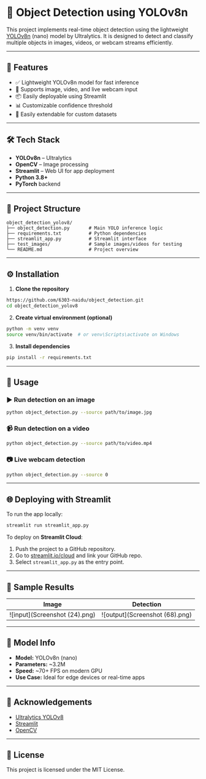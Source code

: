 # 🧠 Object Detection using YOLOv8n

This project implements real-time object detection using the lightweight [YOLOv8n](https://docs.ultralytics.com/models/yolov8) (nano) model by Ultralytics. It is designed to detect and classify multiple objects in images, videos, or webcam streams efficiently.

---

## 🚀 Features

- ✅ Lightweight YOLOv8n model for fast inference
- 📸 Supports image, video, and live webcam input
- 📦 Easily deployable using Streamlit
- 📊 Customizable confidence threshold
- 🧪 Easily extendable for custom datasets

---

## 🛠️ Tech Stack

- **YOLOv8n** – Ultralytics
- **OpenCV** – Image processing
- **Streamlit** – Web UI for app deployment
- **Python 3.8+**
- **PyTorch** backend

---

## 📂 Project Structure

```
object_detection_yolov8/
├── object_detection.py       # Main YOLO inference logic
├── requirements.txt          # Python dependencies
├── streamlit_app.py          # Streamlit interface
├── test_images/              # Sample images/videos for testing
└── README.md                 # Project overview
```

---

## ⚙️ Installation

1. **Clone the repository**  
```bash
https://github.com/6303-naidu/object_detection.git
cd object_detection_yolov8
```

2. **Create virtual environment (optional)**  
```bash
python -m venv venv
source venv/bin/activate  # or venv\Scripts\activate on Windows
```

3. **Install dependencies**  
```bash
pip install -r requirements.txt
```

---

## 📸 Usage

### ▶️ Run detection on an image

```bash
python object_detection.py --source path/to/image.jpg
```

### 📹 Run detection on a video

```bash
python object_detection.py --source path/to/video.mp4
```

### 📷 Live webcam detection

```bash
python object_detection.py --source 0
```

---

## 🌐 Deploying with Streamlit

To run the app locally:

```bash
streamlit run streamlit_app.py
```

To deploy on **Streamlit Cloud**:

1. Push the project to a GitHub repository.
2. Go to [streamlit.io/cloud](https://streamlit.io/cloud) and link your GitHub repo.
3. Select `streamlit_app.py` as the entry point.

---

## 📌 Sample Results

| Image | Detection |
|-------|-----------|
| ![input](Screenshot (24).png) | ![output](Screenshot (68).png) |

---

## 🧠 Model Info

- **Model:** YOLOv8n (nano)
- **Parameters:** ~3.2M
- **Speed:** ~70+ FPS on modern GPU
- **Use Case:** Ideal for edge devices or real-time apps

---

## 📝 Acknowledgements

- [Ultralytics YOLOv8](https://github.com/ultralytics/ultralytics)
- [Streamlit](https://streamlit.io/)
- [OpenCV](https://opencv.org/)

---

## 📜 License

This project is licensed under the MIT License.
